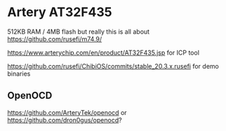 # Artery AT32F435

512KB RAM / 4MB flash but really this is all about https://github.com/rusefi/m74.9/

https://www.arterychip.com/en/product/AT32F435.jsp for ICP tool

https://github.com/rusefi/ChibiOS/commits/stable_20.3.x.rusefi for demo binaries

## OpenOCD

https://github.com/ArteryTek/openocd or https://github.com/dron0gus/openocd?
